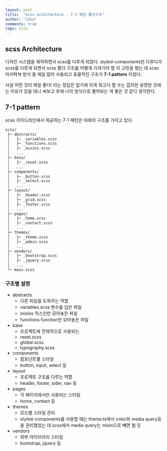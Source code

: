 ```yaml
---
layout: post
title:  "scss architecture - 7-1 패턴 폴더구조"
author: "JJoo"
comments: true
tags: scss
---
```



## scss Architecture 

디자인 시스템을 제작하면서 scss를 다루게 되었다. styled-components만 다루다가 scss를 다루게 되면서 scss 폴더 구조를 어떻게 가져가야 할 지 고민을 했는 데 
scss 아키텍쳐 방식 중 제일 많이 사용되고 효율적인 구조가 **7-1 pattern** 이었다. 

사실 어떤 것이 제일 좋다! 라는 정답은 없기에 이게 최고다 할 수는 없지만 유명한 것에는 이유가 있을 테니 써보고 후에 나의 방식으로 풀어보는 게 좋은 것 같다 생각한다. 


## 7-1 pattern 

scss 가이드라인에서 제공하는 7-1 패턴은 아래의 구조를 가지고 있다. 

```bash
scss/
 ├─ abstracts/
 │   ├─ _variables.scss
 │   ├─ _functions.scss
 │   ├─ _mixins.scss
 │   ...
 ├─ base/
 │   ├─ _reset.scss
 │   ...
 ├─ components/
 │   ├─ _button.scss
 │   ├─ _select.scss
 │   ...
 ├─ layout/
 │   ├─ _header.scss
 │   ├─ _grid.scss
 │   ├─ _footer.scss
 │   ...
 ├─ pages/
 │   ├─ _home.scss
 │   ├─ _contact.scss
 │   ...
 ├─ themes/
 │   ├─ _theme.scss
 │   ├─ _admin.scss
 │   ...
 ├─ vendors/
 │   ├─ _bootstrap.scss
 │   ├─ _jquery.scss
 │   ...
 └─ main.scss
```

### 구조별 설명 

- abstracts
  - 다른 파일을 도와주는 역할 
  - variables.scss 변수를 담은 파일 
  - mixins 믹스인만 모아놓은 파일
  - functions function만 모아놓은 파일
- base 
  - 프로젝트에 전체적으로 사용되는.
  - reset.scss 
  - global.scss
  - typography.scss
- components 
  - 컴포넌트별 스타일
  - button, input, select 등   
- layout
  - 프로젝트 구조를 다루는 역할
  - header, footer, sider, nav 등 
- pages
  - 각 페이지에서만 사용되는 스타일
  - home, contact 등 
- themes
  - 모드별 스타일 관리
  - styled-components를 사용할 때는 theme.ts에서 color와 media query등을 관리했었는 데 scss에서 media query는 mixin으로 빼면 될 듯 
- vendors
  - 외부 라이브러리 스타일 
  - bootstrap, jquery 등 

